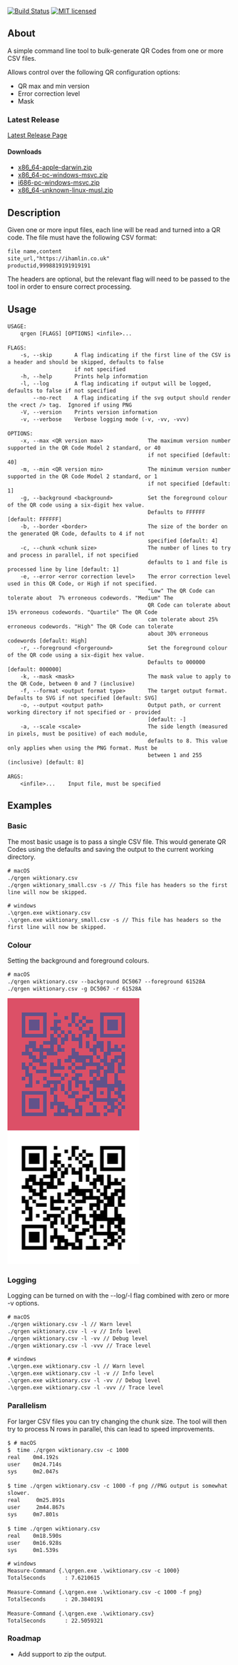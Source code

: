 [![Build Status][azure-badge]][azure-url]
[![MIT licensed][license-badge]][license-url]

## About

A simple command line tool to bulk-generate QR Codes from one or more CSV files.

Allows control over the following QR configuration options:

- QR max and min version
- Error correction level
- Mask

### Latest Release

[Latest Release Page][latest-release]

#### Downloads

- [x86_64-apple-darwin.zip][mac-release]
- [x86_64-pc-windows-msvc.zip][windows-release]
- [i686-pc-windows-msvc.zip][windows-release-i686]
- [x86_64-unknown-linux-musl.zip][linux-release]

## Description

Given one or more input files, each line will be read and turned into a QR code. The file must have the following CSV
format:

```CSV
file name,content
site_url,"https://ihamlin.co.uk"
productid,9998819191919191
```

The headers are optional, but the relevant flag will need to be passed to the tool in order to ensure correct processing.

## Usage

```console
USAGE:
    qrgen [FLAGS] [OPTIONS] <infile>...

FLAGS:
    -s, --skip       A flag indicating if the first line of the CSV is a header and should be skipped, defaults to false
                     if not specified
    -h, --help       Prints help information
    -l, --log        A flag indicating if output will be logged, defaults to false if not specified
        --no-rect    A flag indicating if the svg output should render the <rect /> tag.  Ignored if using PNG
    -V, --version    Prints version information
    -v, --verbose    Verbose logging mode (-v, -vv, -vvv)

OPTIONS:
    -x, --max <QR version max>              The maximum version number supported in the QR Code Model 2 standard, or 40
                                            if not specified [default: 40]
    -m, --min <QR version min>              The minimum version number supported in the QR Code Model 2 standard, or 1
                                            if not specified [default: 1]
    -g, --background <background>           Set the foreground colour of the QR code using a six-digit hex value.
                                            Defaults to FFFFFF [default: FFFFFF]
    -b, --border <border>                   The size of the border on the generated QR Code, defaults to 4 if not
                                            specified [default: 4]
    -c, --chunk <chunk size>                The number of lines to try and process in parallel, if not specified
                                            defaults to 1 and file is processed line by line [default: 1]
    -e, --error <error correction level>    The error correction level used in this QR Code, or High if not specified.
                                            "Low" The QR Code can tolerate about  7% erroneous codewords. "Medium" The
                                            QR Code can tolerate about 15% erroneous codewords. "Quartile" The QR Code
                                            can tolerate about 25% erroneous codewords. "High" The QR Code can tolerate
                                            about 30% erroneous codewords [default: High]
    -r, --foreground <forgeround>           Set the foreground colour of the QR code using a six-digit hex value.
                                            Defaults to 000000 [default: 000000]
    -k, --mask <mask>                       The mask value to apply to the QR Code, between 0 and 7 (inclusive)
    -f, --format <output format type>       The target output format.  Defaults to SVG if not specified [default: SVG]
    -o, --output <output path>              Output path, or current working directory if not specified or - provided
                                            [default: -]
    -a, --scale <scale>                     The side length (measured in pixels, must be positive) of each module,
                                            defaults to 8. This value only applies when using the PNG format. Must be
                                            between 1 and 255 (inclusive) [default: 8]

ARGS:
    <infile>...    Input file, must be specified
```

## Examples

### Basic

The most basic usage is to pass a single CSV file. This would generate QR Codes using the defaults and saving the
output to the current working directory.

```console
# macOS
./qrgen wiktionary.csv
./qrgen wiktionary_small.csv -s // This file has headers so the first line will now be skipped.
```

```console
# windows
.\qrgen.exe wiktionary.csv
.\qrgen.exe wiktionary_small.csv -s // This file has headers so the first line will now be skipped.
```

### Colour

Setting the background and foreground colours.

```console
# macOS
./qrgen wiktionary.csv --background DC5067 --foreground 61528A
./qrgen wiktionary.csv -g DC5067 -r 61528A
```

![colour output sample](output_samples/website_colour.png)
![default output sample.](output_samples/website.png)

### Logging

Logging can be turned on with the --log/-l flag combined with zero or more -v options.

```console
# macOS
./qrgen wiktionary.csv -l // Warn level
./qrgen wiktionary.csv -l -v // Info level
./qrgen wiktionary.csv -l -vv // Debug level
./qrgen wiktionary.csv -l -vvv // Trace level
```

```console
# windows
.\qrgen.exe wiktionary.csv -l // Warn level
.\qrgen.exe wiktionary.csv -l -v // Info level
.\qrgen.exe wiktionary.csv -l -vv // Debug level
.\qrgen.exe wiktionary.csv -l -vvv // Trace level
```

### Parallelism

For larger CSV files you can try changing the chunk size. The tool will then try to process N rows in parallel,
this can lead to speed improvements.

```console
$ # macOS
$  time ./qrgen wiktionary.csv -c 1000
real    0m4.192s
user    0m24.714s
sys     0m2.047s

$ time ./qrgen wiktionary.csv -c 1000 -f png //PNG output is somewhat slower.
real     0m25.891s
user     2m44.867s
sys     0m7.801s

$ time ./qrgen wiktionary.csv
real    0m18.590s
user    0m16.928s
sys     0m1.539s
```

```console
# windows
Measure-Command {.\qrgen.exe .\wiktionary.csv -c 1000}
TotalSeconds      : 7.6210615

Measure-Command {.\qrgen.exe .\wiktionary.csv -c 1000 -f png}
TotalSeconds      : 20.3840191

Measure-Command {.\qrgen.exe .\wiktionary.csv}
TotalSeconds      : 22.5059321
```

### Roadmap

- Add support to zip the output.

[azure-badge]: https://dev.azure.com/morpork73/qrgen/_apis/build/status/ian-hamlin.qrgen?branchName=master
[azure-url]: https://dev.azure.com/morpork73/qrgen/_build/latest?definitionId=5&branchName=master
[license-badge]: https://img.shields.io/badge/license-MIT-blue.svg
[license-url]: LICENSE
[dependency-badge]: https://deps.rs/repo/github/ian-hamlin/qrgen/status.svg
[dependency-url]: https://deps.rs/repo/github/ian-hamlin/qrgen
[latest-release]: https://github.com/ian-hamlin/qrgen/releases/latest
[mac-release]: https://github.com/ian-hamlin/qrgen/releases/latest/download/x86_64-apple-darwin.zip
[windows-release]: https://github.com/ian-hamlin/qrgen/releases/latest/download/x86_64-pc-windows-msvc.zip
[windows-release-i686]: https://github.com/ian-hamlin/qrgen/releases/latest/download/i686-pc-windows-msvc.zip
[linux-release]: https://github.com/ian-hamlin/qrgen/releases/latest/download/x86_64-unknown-linux-musl.zip
